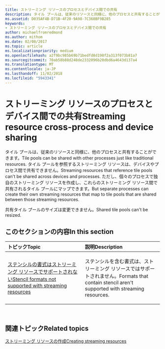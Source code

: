 ```yaml
---
title: ストリーミング リソースのプロセスとデバイス間での共有
description: タイル プールは、従来のリソースと同様に、他のプロセスと共有することができます。 タイル プールを参照するストリーミング リソースは、デバイスやプロセス間で共有できません。
ms.assetid: D035AF4B-D71B-4F20-9A98-7C360BF9B285
keywords:
- ストリーミング リソースのプロセスとデバイス間での共有
author: michaelfromredmond
ms.author: mithom
ms.date: 02/08/2017
ms.topic: article
ms.localizationpriority: medium
ms.openlocfilehash: a2f9bc985b69b71bedfd8d198f2a313f073b81a7
ms.sourcegitcommit: 70ab58b88d248de2332096b20dbd6a4643d137a4
ms.translationtype: MT
ms.contentlocale: ja-JP
ms.lasthandoff: 11/02/2018
ms.locfileid: "5943341"
---
```

# <a name="span-iddirect3dconceptsstreaming-resource-cross-process-and-device-sharingspanstreaming-resource-cross-process-and-device-sharing"></a><span data-ttu-id="55c27-105"><span id="direct3dconcepts.streaming-resource-cross-process-and-device-sharing"></span>ストリーミング リソースのプロセスとデバイス間での共有</span><span class="sxs-lookup"><span data-stu-id="55c27-105"><span id="direct3dconcepts.streaming-resource-cross-process-and-device-sharing"></span>Streaming resource cross-process and device sharing</span></span>


<span data-ttu-id="55c27-106">タイル プールは、従来のリソースと同様に、他のプロセスと共有することができます。</span><span class="sxs-lookup"><span data-stu-id="55c27-106">Tile pools can be shared with other processes just like traditional resources.</span></span> <span data-ttu-id="55c27-107">タイル プールを参照するストリーミング リソースは、デバイスやプロセス間で共有できません。</span><span class="sxs-lookup"><span data-stu-id="55c27-107">Streaming resources that reference tile pools can't be shared across devices and processes.</span></span> <span data-ttu-id="55c27-108">ただし、個々のプロセスで独自のストリーミング リソースを作成し、これらのストリーミング リソース間で共有されるタイル プールにマップできます。</span><span class="sxs-lookup"><span data-stu-id="55c27-108">But separate processes can create their own streaming resources that map to tile pools that are shared between those streaming resources.</span></span>

<span data-ttu-id="55c27-109">共有タイル プールのサイズは変更できません。</span><span class="sxs-lookup"><span data-stu-id="55c27-109">Shared tile pools can't be resized.</span></span>

## <a name="span-idin-this-sectionspanin-this-section"></a><span data-ttu-id="55c27-110"><span id="in-this-section"></span>このセクションの内容</span><span class="sxs-lookup"><span data-stu-id="55c27-110"><span id="in-this-section"></span>In this section</span></span>


<table>
<colgroup>
<col width="50%" />
<col width="50%" />
</colgroup>
<thead>
<tr class="header">
<th align="left"><span data-ttu-id="55c27-111">トピック</span><span class="sxs-lookup"><span data-stu-id="55c27-111">Topic</span></span></th>
<th align="left"><span data-ttu-id="55c27-112">説明</span><span class="sxs-lookup"><span data-stu-id="55c27-112">Description</span></span></th>
</tr>
</thead>
<tbody>
<tr class="odd">
<td align="left"><p><a href="stencil-formats-not-supported-with-streaming-resources.md"><span data-ttu-id="55c27-113">ステンシルの書式はストリーミング リソースでサポートされない</span><span class="sxs-lookup"><span data-stu-id="55c27-113">Stencil formats not supported with streaming resources</span></span></a></p></td>
<td align="left"><p><span data-ttu-id="55c27-114">ステンシルを含む書式は、ストリーミング リソースではサポートされません。</span><span class="sxs-lookup"><span data-stu-id="55c27-114">Formats that contain stencil aren't supported with streaming resources.</span></span></p></td>
</tr>
</tbody>
</table>

 

## <a name="span-idrelated-topicsspanrelated-topics"></a><span data-ttu-id="55c27-115"><span id="related-topics"></span>関連トピック</span><span class="sxs-lookup"><span data-stu-id="55c27-115"><span id="related-topics"></span>Related topics</span></span>


[<span data-ttu-id="55c27-116">ストリーミング リソースの作成</span><span class="sxs-lookup"><span data-stu-id="55c27-116">Creating streaming resources</span></span>](creating-streaming-resources.md)

 

 




